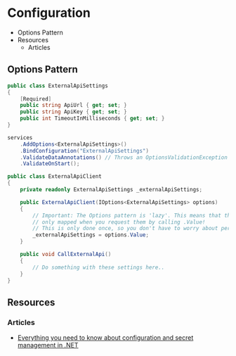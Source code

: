 # Configuration
* Options Pattern
* Resources
  * Articles
## Options Pattern
```csharp
public class ExternalApiSettings
{
    [Required]
    public string ApiUrl { get; set; }
    public string ApiKey { get; set; }
    public int TimeoutInMilliseconds { get; set; }
}
```
```csharp
services
    .AddOptions<ExternalApiSettings>()
    .BindConfiguration("ExternalApiSettings")
    .ValidateDataAnnotations() // Throws an OptionsValidationException if the configuration is invalid
    .ValidateOnStart();

```
```csharp
public class ExternalApiClient
{
    private readonly ExternalApiSettings _externalApiSettings;

    public ExternalApiClient(IOptions<ExternalApiSettings> options)
    {
        // Important: The Options pattern is 'lazy'. This means that the options are
        // only mapped when you request them by calling .Value!
        // This is only done once, so you don't have to worry about performance.
        _externalApiSettings = options.Value;
    }

    public void CallExternalApi()
    {
        // Do something with these settings here..
    }
}
```
## Resources
### Articles
* [Everything you need to know about configuration and secret management in .NET](https://stenbrinke.nl/blog/configuration-and-secret-management-in-dotnet/)
